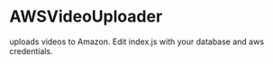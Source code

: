 # AWSVideoUploader

uploads videos to Amazon.
Edit index.js with your database and aws credentials.
